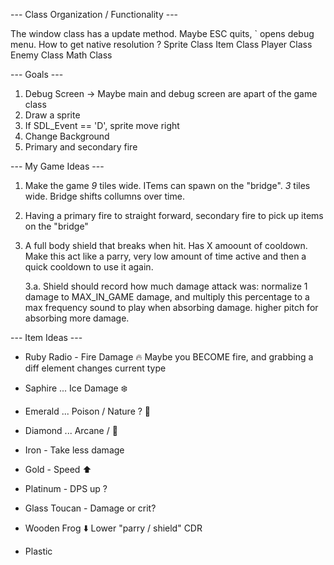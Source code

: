 --- Class Organization / Functionality ---

The window class has a update method. Maybe ESC quits, ` opens debug menu. How to get native resolution ?
Sprite Class
Item Class
Player Class
Enemy Class
Math Class


--- Goals ---

1. Debug Screen -> Maybe main and debug screen are apart of the game class
2. Draw a sprite
3. If SDL_Event == 'D', sprite move right
4. Change Background
5. Primary and secondary fire

--- My Game Ideas ---

1. Make the game _9_ tiles wide. ITems can spawn on the "bridge". _3_ tiles wide. Bridge shifts collumns over time.
2. Having a primary fire to straight forward, secondary fire to pick up items on the "bridge"
3. A full body shield that breaks when hit. Has X amoount of cooldown. Make this act like a parry, very low amount of time active and then a quick cooldown to use it again.

   3.a. Shield should record how much damage attack was: normalize 1 damage to MAX_IN_GAME damage, and multiply this percentage to a max frequency sound to play when absorbing damage. higher pitch for absorbing more damage.

--- Item Ideas ---

- Ruby Radio - Fire Damage 🔥 Maybe you BECOME fire, and grabbing a diff element changes current type
- Saphire ... Ice Damage ❄️
- Emerald ... Poison / Nature ? 🌱
- Diamond ... Arcane / 🔮

- Iron - Take less damage
- Gold - Speed ⬆️
- Platinum - DPS up ?

- Glass Toucan - Damage or crit?
- Wooden Frog ⬇️ Lower "parry / shield" CDR
- Plastic
